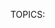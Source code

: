 TOPICS: <acronym>
        <applet>
        <basefont>
        <bgsound>
        <big>
        <blink>
        <center>
        <command>
        <content>
        <dir>
        <element>
        <font>
        <frame>
        <frameset>
        <image>
        <isindex>
        <keygen>
        <listing>
        <marquee>
        <menuitem>
        <multicol>
        <nextid>
        <nobr>
        <noembed>
        <noframes>
        <plaintext>
        <shadow>
        <spacer>
        <strike>
        <tt>
        <xmp>

# 过时和弃用的 HTML 元素

!!! error ""
    警告：下面这些旧的 HTML 元素已被弃用，且不应再被使用。千万不要在新的项目中使用它们，并且要尽快替换旧项目中的残余。在此列出，仅供参考。

| 元素 | 描述 |
| :--- | :--- |
| **`<acronym>`** | HTML 缩写元素。定义**首字母缩写**或**简略语**。HTML 5 请使用 **[`<abbr>`](/zh-hans/webfrontend/<abbr>)** 代替。|
| **`<applet>`** | HTML Applet 元素。标记文档中内嵌 **[[Java]] applet**。 HTML 5 请使用 **[`<object>`](/zh-hans/webfrontend<object>)** 代替。|
| `<basefont>` | **HTML标签`<basefont></basefont>`** 用来设置文档的默认字体大小。使用`<font>`可以相对于默认字体大小进行变化。 |
| `<bgsound>` | **`<bgsound></bgsound>`** 是IE浏览器中设置网页背景音乐的元素。 |
| `<big>` | **HTML 大元素 (`<big>`)** 会使字体加大一号（例如从小号(`small`)到中号(`medium`)，从大号(`large`)到加大(`x-large`)），最大不超过浏览器的最大字体。|
| `<blink>` | **HTML 闪烁元素(`<blink>`)** 不是标准元素，它会使包含其中的文本闪烁。 |
| `<center>` | **HTML 居中元素 (`<center>`)** 是个块级元素，可以包含段落，以及其它块级和内联元素。这个元素的整个内容在它的上级元素中水平居中(通常是 [`<body>`](/zh-hans/webfrontend/<body>))。 |
| `<command>` | **`command`元素**用来表示一个用户可以调用的命令（比如单选按钮、复选框或按钮）。 |
| `<content>` | **HTML `<content>` 元素**— Web 组件技术套件的废弃部分 — 用于 Shadow DOM 内部作为insertion point，并且不可用于任何正常的HTML，现在已被 [`<slot>`](/zh-hans/webfrontend/<slot>) 元素代替，它在 DOM 中创建一个位置，Shadow DOM 会插入这里。 |
| **`<dir>`** | HTML 目录元素。被作为一个文件和/或文件夹的**目录的容器**，可能还有用户代理设置的样式与图标。请使用 **[`<ul>`](/zh-hans/webfrontend/<ul>)** 代替。 |
| `<element>` | **`<element>`元素** 被定义在最新的 HTML DOM 元素中。 |
| `<font>` | **HTML 字形元素（`<font>`）** 定义该内容的字体大小、顏色与表现。 |
| **`<frameset>`** | 定义一个**框架集**。它用来组织一个或者多个 **`<frame>`** 元素。HTML5 请使用 **[`<iframe>`](/zh-hans/webfrontend/<iframe>)** 代替。 |
| **`<frame>`** | 定义 **`<frameset>`** 中的子窗口（框架）。HTML5 请使用 **[`<iframe>`](/zh-hans/webfrontend/<iframe>)** 代替。 |
| **`<noframes>`** | 用于支持不支持 **`<frame>`** 元素的浏览器，或者这样配置的浏览器。在 HTML5 中完全过时。 |
| **`<image>`** | HTML 图片元素。曾经是一个试验性的元素，用来显示图片。它从未被实现过，请使用标准的 **[`<img>`](/zh-hans/webfrontend/<img>)** 元素。 |
| **`<isindex>`** | 使浏览器显示一个**对话框**，提示用户输入**单行文本**。HTML5 请使用 **[`<input>`](/zh-hans/webfrontend/<input>)** 代替。 |
| **`<keygen>`** | HTML 密钥生成元素。为了方便**生成密钥**和作为 *HTML 表单*中**公钥的提交**。这种机制被用于设计基于Web的证书管理系统。按照预想，它将用于 HTML 表单与其他的所需信息一起构造一个证书请求，该处理的结果将是一个带有签名的证书。 |
| **`<listing>`** | 渲染开始和结束标签之间的文本，而不会解释 HTML，并使用等宽字体*`monotype`* 呈现。HTML2 标准建议，当一行不超过132个字符时，不应该将其拆开。请使用 **[`<pre>`](/zh-hans/webfrontend/<pre>)** 或 **[`<samp>`](/zh-hans/webfrontend/<samp>)** 元素替代。 |
| `<marquee>` | **HTML 选框元素（`<marquee>`）** 用来插入一段滚动的文字。你可以使用它的属性控制当文本到达容器边缘发生的事情。 |
| **`<menuitem>`** | HTML 菜单选项元素。定义一个**弹出式菜单选项**。更多可参见 **[`<menu>`](/zh-hans/webfrontend/<menu>)**。 |
| `<multicol>` | **HTML`<multicol>` 元素** 是一个实验元素，旨在允许多列布局。它从来没有任何显着的牵引力，并没有在任何主流浏览器中实现。|
| `<nextid>` | **`<nextid>`** 是一个过时的HTML元素，用于使NeXT Web设计工具为其锚点生成自动的NAME标签。 |
| `<nobr>` | **HTML`<nobr>`元素** 阻止文本自动拆分成新行，所以它展示为长的一行，可能还需要滚动。这个标签不是标准的 HTML，并且不应该使用。反之应该使用 CSS 属性。 |
| `<noembed>` | **`<noembed>`** 元素是个废除的和不标准的方式，用于向不支持 [`<embed>`](/zh-hans/webfrontend/<embed>) ，或者不支持作者希望的 嵌入式内容 的浏览器提供替代（或者“后备”）内容。这个元素在 HTML 4.01 起废除,在HTML5中请使用 [`<object>`](/zh-hans/webfrontend/<object>) 来替代。 |
| **`<plaintext>`** | HTML 纯文本元素。将从标签开始以后的所有文本渲染为**纯文本**，不会解释为 HTML。它没有闭合标签，因为任何后面的东西都会看做纯文本。请使用 **[`<pre>`](/zh-hans/webfrontend/<pre>)** 替代。|
| `<shadow>` | **HTML `<shadow>` 元素** — Web 组件技术套件的废弃部分 — 目的是用作 Shadow DOM insertion point。如果你在 shadow host 下面创建了多个 shadow root，你就可能已经使用了它。在正常的 HTML 没有任何用处。 |
| **`<spacer>`** | HTML 空格元素。可以向页面插入空格。推荐使用 HTML **`&nbsp;`** 或 [[CSS]] 属性。 |
| **`<strike>`** | HTML 删除线元素。如果是标记删除文本，推荐使用 **[`<del>`](/zh-hans/webfrontend/<del>)** 代替；如果是在文本上放置删除线的样式，推荐使用 CSS 属性 **`text-decoration: line-through`** 代替；如果是标记不再准确或不再相关的文本，推荐使用 **[`<s>`](/zh-hans/webfrontend/<s>)** 代替。 |
| **`<tt>`** | HTML 电报文本或打字机文本元素。创建一个使用浏览器内置的 *`monotype`* 等宽字体展示的内联元素。这个元素用于给文本**排版**，就像电报那样。请使用 [[CSS]]代替。 |
| **`<xmp>`** | HTML 示例元素。 开始和结束标签之间的内容**不会被当作 HTML 文档内容解析**，而会被用等宽字体 *`monotype`* 直接呈现。*HTML 2* 规范建议，本标签中的内容应该具有足够容纳每行 *80* 个字母的宽度。请使用 **[`<pre>`](/zh-hans/webfrontend/<pre>)** 或 **[`<samp>`](/zh-hans/webfrontend/<samp>)** 代替。 |
